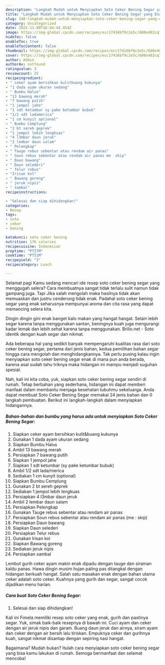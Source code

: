 ```yaml
---
description: "Langkah Mudah untuk Menyiapkan Soto Ceker Bening Segar yang Enak Banget, Buat Buka Puasa Enak"
title: "Langkah Mudah untuk Menyiapkan Soto Ceker Bening Segar yang Enak Banget, Buat Buka Puasa Enak"
slug: 340-langkah-mudah-untuk-menyiapkan-soto-ceker-bening-segar-yang-enak-banget-buat-buka-puasa-enak
category: Uncategorized
date: 2022-11-08T16:44:44.954Z
image: https://img-global.cpcdn.com/recipes/ecc17416bf9c2e5c/680x482cq70/soto-ceker-bening-segar-foto-resep-utama.jpg
hideToc: false
enableToc: true
enableTocContent: false
thumbnail: https://img-global.cpcdn.com/recipes/ecc17416bf9c2e5c/680x482cq70/soto-ceker-bening-segar-foto-resep-utama.jpg
cover: https://img-global.cpcdn.com/recipes/ecc17416bf9c2e5c/680x482cq70/soto-ceker-bening-segar-foto-resep-utama.jpg
author: Admin
authorAv: notfound
ratingvalue: 3
reviewcount: 25
recipeingredient:
- " ceker ayam bersihkan kulitbuang kukunya"
- "1 dada ayam ukuran sedang"
- " Bumbu Halus"
- "13 bawang merah"
- "7 bawang putih"
- "1 jempol jahe"
- "1 sdt ketumbar sy pake ketumbar bubuk"
- "1/2 sdt ladamerica"
- "1 cm kunyit optional"
- " Bumbu Cemplung"
- "2 bt sereh geprek"
- "1 jempol lebih lengkuas"
- "4 l3mbar daun jeruk"
- "2 lembar daun salam"
- " Pelengkap"
- " Tauge rebus sebentar atau rendam air panas"
- " Soun rebus sebentar atau rendam air panas me  skip"
- " Daun bawang"
- " Daun selederi"
- " Telur rebus"
- "Irisan kol"
- " Bawang goreng"
- " jeruk nipis"
- " sambal"
recipeinstructions:

- "Selesai dan siap dihidangkan!"
categories:
- Resep
tags:
- soto
- ceker
- bening

katakunci: soto ceker bening 
nutrition: 176 calories
recipecuisine: Indonesian
preptime: "PT27M"
cooktime: "PT51M"
recipeyield: "3"
recipecategory: Lunch

---
```



Selamat pagi Kamu sedang mencari ide resep soto ceker bening segar yang menggugah selera? Cara membuatnya sangat tidak terlalu sulit namun tidak gampang juga. Tapi Jika salah mengolah maka hasilnya tidak akan memuaskan dan justru cenderung tidak enak. Padahal soto ceker bening segar yang enak seharusnya mempunyai aroma dan cita rasa yang dapat memancing selera kita.


Dingin dingin gini enak banget kalo makan yang hangat hangat. Selain lebih segar karena tanpa menggunakan santan, beningnya kuah juga mengurangi kadar lemak dan lebih sehat karena tanpa menggunakan. Brilio.net - Soto identik dengan kuah segar dan nikmat.

Ada beberapa hal yang sedikit banyak mempengaruhi kualitas rasa dari soto ceker bening segar, pertama dari jenis bahan, kedua pemilihan bahan segar hingga cara mengolah dan menghidangkannya. Tak perlu pusing kalau ingin menyiapkan soto ceker bening segar enak di mana pun anda berada, karena asal sudah tahu triknya maka hidangan ini mampu menjadi suguhan spesial.


Nah, kali ini kita coba, yuk, siapkan soto ceker bening segar sendiri di rumah. Tetap berbahan yang sederhana, hidangan ini dapat memberi manfaat dalam membantu menjaga kesehatan tubuhmu sekeluarga. Anda dapat membuat Soto Ceker Bening Segar memakai 24 jenis bahan dan 0 langkah pembuatan. Berikut ini langkah-langkah dalam menyiapkan hidangannya.

<!--inarticleads1-->

##### Bahan-bahan dan bumbu yang harus ada untuk menyiapkan Soto Ceker Bening Segar:

1. Siapkan  ceker ayam bersihkan kulit&amp;buang kukunya
1. Gunakan 1 dada ayam ukuran sedang
1. Siapkan  Bumbu Halus
1. Ambil 13 bawang merah
1. Persiapkan 7 bawang putih
1. Siapkan 1 jempol jahe
1. Siapkan 1 sdt ketumbar (sy pake ketumbar bubuk)
1. Ambil 1/2 sdt lada/merica
1. Sediakan 1 cm kunyit (optional)
1. Siapkan  Bumbu Cemplung
1. Gunakan 2 bt sereh geprek
1. Sediakan 1 jempol lebih lengkuas
1. Persiapkan 4 l3mbar daun jeruk
1. Ambil 2 lembar daun salam
1. Persiapkan  Pelengkap
1. Gunakan  Tauge rebus sebentar atau rendam air panas
1. Persiapkan  Soun rebus sebentar atau rendam air panas (me : skip)
1. Persiapkan  Daun bawang
1. Siapkan  Daun selederi
1. Persiapkan  Telur rebus
1. Gunakan Irisan kol
1. Siapkan  Bawang goreng
1. Sediakan  jeruk nipis
1. Persiapkan  sambal


Lembut gurih ceker ayam makin enak dipadu dengan tauge dan siraman kaldu panas. Hawa dingin musim hujan paling pas ditangkal dengan hidangan berkuah hangat. Salah satu masakan enak dengan bahan utama ceker adalah soto ceker. Kuahnya yang gurih dan segar, sangat cocok dijadikan menu harian. 

<!--inarticleads2-->

##### Cara buat Soto Ceker Bening Segar:


1. Selesai dan siap dihidangkan!

Kali ini Fimela memiliki resep soto ceker yang enak, gurih dan pastinya segar. Yuk, simak baik-baik resepnya di bawah ini. Cuci ayam dan ceker dengan air jeruk nipis dan garam. Buang daun jeruk dan airnya, siram ayam dan ceker dengan air bersih lalu tiriskan. Empuknya ceker dan gurihnya kuah, sangat nikmat disantap dengan sepiring nasi hangat. 

Bagaimana? Mudah bukan? Itulah cara menyiapkan soto ceker bening segar yang bisa kamu lakukan di rumah. Semoga bermanfaat dan selamat mencoba!

